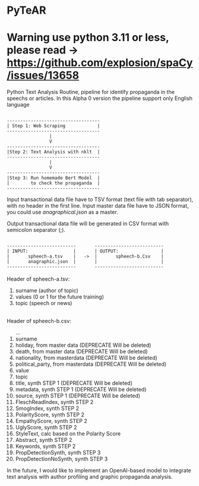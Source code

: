 # PyTeAR


# Warning use python 3.11 or less, please read -> https://github.com/explosion/spaCy/issues/13658

Python Text Analysis Routine, pipeline for identify propaganda in the speechs or articles.
In this Alpha 0 version the pipeline support only English language

<code>
-----------------------------------
| Step 1: Web Scraping            |
-----------------------------------
                |                  
                V                  
-----------------------------------
|Step 2: Text Analysis with nklt  |
-----------------------------------
                |                  
                V                  
-----------------------------------
|Step 3: Run homemade Bert Model  |
|        to check the propaganda  |
-----------------------------------
</code>

Input transactional data file have to TSV format (text file with tab separator), with no header in the first line.
Input master data file have to JSON format, you could use <i>anagraphical.json</i> as a master.

Output transactional data file will be generated in CSV format with semicolon separator (;).

<code>
--------------------------       --------------------------
| INPUT:                 |       | OUTPUT:                |
|       spheech-a.tsv    |   ->  |       spheech-b.Csv    |
|       anagraphic.json  |       |                        |
--------------------------       --------------------------
</code>
<br>
Header of spheech-a.tsv:
<ol>
  <li>surname (author of topic)</li>
  <li>values (0 or 1 for the future training)</li>
  <li>topic (speech or news)</li>
</ol>
<br>
Header of spheech-b.csv:
<ol>
  ...
  <li>surname</li>
  <li>holiday, from master data (DEPRECATE Will be deleted)</li>
  <li>death, from master data (DEPRECATE Will be deleted)</li>
  <li>nationality, from masterdata (DEPRECATE Will be deleted)</li>
  <li>political_party, from masterdata (DEPRECATE Will be deleted)</li>
  <li>value</li>
  <li>topic</li>
  <li>title, synth STEP 1 (DEPRECATE Will be deleted)</li>
  <li>metadata, synth STEP 1 (DEPRECATE Will be deleted)</li>
  <li>source, synth STEP 1 (DEPRECATE Will be deleted)</li>
  <li>FleschReadIndex, synth STEP 2</li>
  <li>SmogIndex, synth STEP 2</li>
  <li>PolarityScore, synth STEP 2</li> 
  <li>EmpathyScore, synth STEP 2</li>
  <li>UglyScore, synth STEP 2</li>
  <li>StyleText, calc based on the Polarity Score</li>
  <li>Abstract, synth STEP 2</li>
  <li>Keywords, synth STEP 2</li> 
  <li>PropDetectionSynth, synth STEP 3</li>
  <li>PropDetectionNoSynth, synth STEP 3</li>
</ol>

In the future, I would like to implement an OpenAI-based model to integrate text analysis with author profiling and graphic propaganda analysis.

